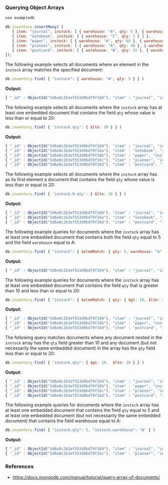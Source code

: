 ### Querying Object Arrays

```javascript
use exampledb

db.inventory.insertMany( [
   { item: "journal", instock: [ { warehouse: "A", qty: 5 }, { warehouse: "C", qty: 15 } ] },
   { item: "notebook", instock: [ { warehouse: "C", qty: 5 } ] },
   { item: "paper", instock: [ { warehouse: "A", qty: 60 }, { warehouse: "B", qty: 15 } ] },
   { item: "planner", instock: [ { warehouse: "A", qty: 40 }, { warehouse: "B", qty: 5 } ] },
   { item: "postcard", instock: [ { warehouse: "B", qty: 15 }, { warehouse: "C", qty: 35 } ] }
]);
```

The following example selects all documents where an element in the `instock` array matches the specified document:
```javascript
db.inventory.find( { "instock": { warehouse: "A", qty: 5 } } )
```
**Output:**
```javascript
{ "_id" : ObjectId("5d6e8c2b3ef553d9bd79f169"), "item" : "journal", "instock" : [ { "warehouse" : "A", "qty" : 5 }, { "warehouse" : "C", "qty" : 15 } ] }
```
The following example selects all documents where the `instock` array has at least one embedded document that contains the field `qty` whose value is less than or equal to 20:
```javascript
db.inventory.find( { 'instock.qty': { $lte: 20 } } )
```
**Output:**
```javascript
{ "_id" : ObjectId("5d6e8c2b3ef553d9bd79f169"), "item" : "journal", "instock" : [ { "warehouse" : "A", "qty" : 5 }, { "warehouse" : "C", "qty" : 15 } ] }
{ "_id" : ObjectId("5d6e8c2b3ef553d9bd79f16a"), "item" : "notebook", "instock" : [ { "warehouse" : "C", "qty" : 5 } ] }
{ "_id" : ObjectId("5d6e8c2b3ef553d9bd79f16b"), "item" : "paper", "instock" : [ { "warehouse" : "A", "qty" : 60 }, { "warehouse" : "B", "qty" : 15 } ] }
{ "_id" : ObjectId("5d6e8c2b3ef553d9bd79f16c"), "item" : "planner", "instock" : [ { "warehouse" : "A", "qty" : 40 }, { "warehouse" : "B", "qty" : 5 } ] }
{ "_id" : ObjectId("5d6e8c2b3ef553d9bd79f16d"), "item" : "postcard", "instock" : [ { "warehouse" : "B", "qty" : 15 }, { "warehouse" : "C", "qty" : 35 } ] }
```
The following example selects all documents where the `instock` array has as its first element a document that contains the field `qty` whose value is less than or equal to 20:
```javascript
db.inventory.find( { 'instock.0.qty': { $lte: 20 } } )
```
**Output:**
```javascript
{ "_id" : ObjectId("5d6e8c2b3ef553d9bd79f169"), "item" : "journal", "instock" : [ { "warehouse" : "A", "qty" : 5 }, { "warehouse" : "C", "qty" : 15 } ] }
{ "_id" : ObjectId("5d6e8c2b3ef553d9bd79f16a"), "item" : "notebook", "instock" : [ { "warehouse" : "C", "qty" : 5 } ] }
{ "_id" : ObjectId("5d6e8c2b3ef553d9bd79f16d"), "item" : "postcard", "instock" : [ { "warehouse" : "B", "qty" : 15 }, { "warehouse" : "C", "qty" : 35 } ] }
```
The following example queries for documents where the `instock` array has at least one embedded document that contains both the field `qty` equal to 5 and the field `warehouse` equal to A:
```javascript
db.inventory.find( { "instock": { $elemMatch: { qty: 5, warehouse: "A" } } } )
```
**Output:**
```javascript
{ "_id" : ObjectId("5d6e8c2b3ef553d9bd79f169"), "item" : "journal", "instock" : [ { "warehouse" : "A", "qty" : 5 }, { "warehouse" : "C", "qty" : 15 } ] }
```
The following example queries for documents where the `instock` array has at least one embedded document that contains the field `qty` that is greater than 10 and less than or equal to 20:
```javascript
db.inventory.find( { "instock": { $elemMatch: { qty: { $gt: 10, $lte: 20 } } } } )
```
**Output:**
```javascript
{ "_id" : ObjectId("5d6e8c2b3ef553d9bd79f169"), "item" : "journal", "instock" : [ { "warehouse" : "A", "qty" : 5 }, { "warehouse" : "C", "qty" : 15 } ] }
{ "_id" : ObjectId("5d6e8c2b3ef553d9bd79f16b"), "item" : "paper", "instock" : [ { "warehouse" : "A", "qty" : 60 }, { "warehouse" : "B", "qty" : 15 } ] }
{ "_id" : ObjectId("5d6e8c2b3ef553d9bd79f16d"), "item" : "postcard", "instock" : [ { "warehouse" : "B", "qty" : 15 }, { "warehouse" : "C", "qty" : 35 } ] }
```
The following query matches documents where any document nested in the `instock` array has the `qty` field greater than 10 and any document (but not necessarily the same embedded document) in the array has the `qty` field less than or equal to 20:
```javascript
db.inventory.find( { "instock.qty": { $gt: 10,  $lte: 20 } } )
```
**Output:**
```javascript
{ "_id" : ObjectId("5d6e8c2b3ef553d9bd79f169"), "item" : "journal", "instock" : [ { "warehouse" : "A", "qty" : 5 }, { "warehouse" : "C", "qty" : 15 } ] }
{ "_id" : ObjectId("5d6e8c2b3ef553d9bd79f16b"), "item" : "paper", "instock" : [ { "warehouse" : "A", "qty" : 60 }, { "warehouse" : "B", "qty" : 15 } ] }
{ "_id" : ObjectId("5d6e8c2b3ef553d9bd79f16c"), "item" : "planner", "instock" : [ { "warehouse" : "A", "qty" : 40 }, { "warehouse" : "B", "qty" : 5 } ] }
{ "_id" : ObjectId("5d6e8c2b3ef553d9bd79f16d"), "item" : "postcard", "instock" : [ { "warehouse" : "B", "qty" : 15 }, { "warehouse" : "C", "qty" : 35 } ] }
```
The following example queries for documents where the `instock` array has at least one embedded document that contains the field `qty` equal to 5 and at least one embedded document (but not necessarily the same embedded document) that contains the field warehouse equal to A:
```javascript
db.inventory.find( { "instock.qty": 5, "instock.warehouse": "A" } )
```
**Output:**
```javascript
{ "_id" : ObjectId("5d6e8c2b3ef553d9bd79f169"), "item" : "journal", "instock" : [ { "warehouse" : "A", "qty" : 5 }, { "warehouse" : "C", "qty" : 15 } ] }
{ "_id" : ObjectId("5d6e8c2b3ef553d9bd79f16c"), "item" : "planner", "instock" : [ { "warehouse" : "A", "qty" : 40 }, { "warehouse" : "B", "qty" : 5 } ] }
```
### References
- https://docs.mongodb.com/manual/tutorial/query-array-of-documents/
